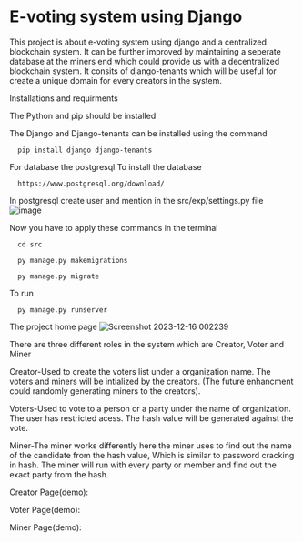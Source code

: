 # E-voting system using Django
This project is about e-voting system using django and a centralized blockchain system. It can be further improved by maintaining a seperate database at the miners end which could provide us with a decentralized blockchain system. It consits of django-tenants which will be useful for create a unique domain for every creators in the system. 

Installations and requirments

The Python and pip should be installed

The Django and Django-tenants can be installed using the command

```http
  pip install django django-tenants
```

For database the postgresql
  To install the database

```http
  https://www.postgresql.org/download/
```

In postgresql create user and mention in the src/exp/settings.py file
![image](https://github.com/Raghav-1403/E-voting-system/assets/116968337/5bb0455c-b07d-4b0d-81fb-ba00654827ae)

Now you have to apply these commands in the terminal

```http
  cd src
```
```http
  py manage.py makemigrations
```
```http
  py manage.py migrate
```
To run
```http
  py manage.py runserver
```





The project home page
![Screenshot 2023-12-16 002239](https://github.com/Raghav-1403/E-voting-system/assets/116968337/ed17d3e0-369f-4532-9f2c-48d6175b0ae0)

There are three different roles in the system which are Creator, Voter and Miner

Creator-Used to create the voters list under a organization name. The voters and miners will be intialized by the creators. (The future enhancment could randomly generating miners to the creators).

Voters-Used to vote to a person or a party under the name of organization. The user has restricted acess. The hash value will be generated against the vote.

Miner-The miner works differently here the miner uses to find out the name of the candidate from the hash value, Which is similar to password cracking in hash. The miner will run with every party or member and find out the exact party from the hash.

Creator Page(demo):


Voter Page(demo):


Miner Page(demo):




